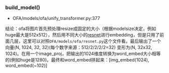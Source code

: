 


### build_model()
- OFA/models/ofa/unify_transformer.py:377

结论：ofa将图片首先预处理resize成固定的大小（根据modelsize决定，例如huge最大是512x512），然后用不同大小的[resnet](https://zhuanlan.zhihu.com/p/79378841)进行embedding，但是只用了前面几层，这里可以对照`OFA/models/ofa/resnet.py`这个文件看。最后输出了一个向量(N, 1024, 32, 32)(每个数字来源：512/2/2/2/2=32) 变形为(N, 32x32, 1024)。在用一个image_proj，把输出的1024维度转换为word_embed大小相等的(例如huge是1280)。最终和word_embed拼起来：[img_embed(1024), word_embed(~102)]


